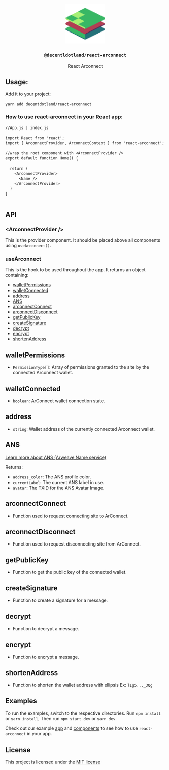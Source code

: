 <p align="center">
  <a href="https://decent.land">
    <img src="./img/logo.png" height="124">
  </a>
  <h3 align="center"><code>@decentldotland/react-arconnect</code></h3>
  <p align="center">React Arconnect</p>
</p>


## Usage: 
Add it to your project:

```console
yarn add decentdotland/react-arconnect
```

### How to use react-arconnect in your React app:

```tsx 
//App.js | index.js

import React from 'react';
import { ArconnectProvider, ArconnectContext } from 'react-arconnect';

//wrap the root component with <ArconnectProvider />
export default function Home() {

  return (
    <ArconnectProvider>
      <Name />
    </ArconnectProvider>
  )
}


```

## API

### &lt;ArconnectProvider />

This is the provider component. It should be placed above all components using `useArconnect()`.

### useArconnect

This is the hook to be used throughout the app. It returns an object containing: 
  - [walletPermissions](#walletPermissions)
  - [walletConnected](#walletconnected)
  - [address](#address)
  - [ANS](#ANS)
  - [arconnectConnect](#arconnectconnect)
  - [arconnectDisconnect](#arconnectdisconnect)
  - [getPublicKey](#getPublicKey)
  - [createSignature](#createSignature)
  - [decrypt](#decrypt)
  - [encrypt](#encrypt)
  - [shortenAddress](#shortenaddress)

## walletPermissions
- `PermissionType[]`: Array of permissions granted to the site by the connected Arconnect wallet.

## walletConnected 
- `boolean`: ArConnect wallet connection state. 

## address 
- `string`: Wallet address of the currently connected Arconnect wallet.

## ANS 
  [Learn more about ANS (Arweave Name service)](https://ans.gg/)

  Returns:
  - `address_color`: The ANS profile color.
  - `currentLabel`:  The current ANS label in use.
  - `avatar`:        The TXID for the ANS Avatar Image.

## arconnectConnect
- Function used to request connecting site to ArConnect.

## arconnectDisconnect
- Function used to request disconnecting site from ArConnect.


## getPublicKey
- Function to get the public key of the connected wallet.

## createSignature
- Function to create a signature for a message.

## decrypt
- Function to decrypt a message.

## encrypt
- Function to encrypt a message.

## shortenAddress 
- Function to shorten the wallet address with ellipsis Ex: `lIg5..._3Qg`

## Examples

To run the examples, switch to the respective directories. Run `npm install` or `yarn install`, Then run `npm start dev` or `yarn dev`.

Check out our example [app](./example/nextjs) and [components](./example/nextjs/components) to see how to use `react-arconnect` in your app.

## License
This project is licensed under the [MIT license](./LICENSE)

